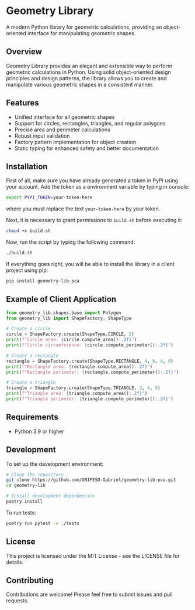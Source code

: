 # Geometry Library

A modern Python library for geometric calculations, providing an object-oriented interface for manipulating geometric shapes.

## Overview

Geometry Library provides an elegant and extensible way to perform geometric calculations in Python. Using solid object-oriented design principles and design patterns, the library allows you to create and manipulate various geometric shapes in a consistent manner.

## Features

- Unified interface for all geometric shapes
- Support for circles, rectangles, triangles, and regular polygons
- Precise area and perimeter calculations
- Robust input validation
- Factory pattern implementation for object creation
- Static typing for enhanced safety and better documentation

## Installation

First of all, make sure you have already generated a token in PyPI using your account. Add the token as a environment variable by typing in console:

```bash
export PYPI_TOKEN=your-token-here
```
where you must replace the text `your-token-here` by your token.

Next, it is necessary to grant permissions to `build.sh`  before executing it:

```bash
chmod +x build.sh
```

Now, run the script by typing the following command:

```bash
./build.sh
```

If everything goes right, you will be able to install the library in a client project using pip:

```bash
pip install geometry-lib-pca
```

## Example of Client Application

```python
from geometry_lib.shapes.base import Polygon
from geometry_lib import ShapeFactory, ShapeType

# Create a circle
circle = ShapeFactory.create(ShapeType.CIRCLE, 5)
print(f"Circle area: {circle.compute_area():.2f}")
print(f"Circle circumference: {circle.compute_perimeter():.2f}")

# Create a rectangle
rectangle = ShapeFactory.create(ShapeType.RECTANGLE, 4, 6, 4, 6)
print(f"Rectangle area: {rectangle.compute_area():.2f}")
print(f"Rectangle perimeter: {rectangle.compute_perimeter():.2f}")

# Create a triangle
triangle = ShapeFactory.create(ShapeType.TRIANGLE, 3, 4, 5)
print(f"Triangle area: {triangle.compute_area():.2f}")
print(f"Triangle perimeter: {triangle.compute_perimeter():.2f}")
```

## Requirements

- Python 3.9 or higher

## Development

To set up the development environment:

```bash
# Clone the repository
git clone https://github.com/UNIFESO-Gabriel/geometry-lib-pca.git
cd geometry-lib

# Install development dependencies
poetry install
```

To run tests:

```bash
poetry run pytest -v ./tests
```

## License

This project is licensed under the MIT License - see the LICENSE file for details.

## Contributing

Contributions are welcome! Please feel free to submit issues and pull requests.

